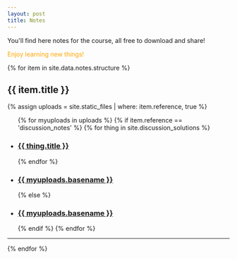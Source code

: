 ```yaml
---
layout: post
title: Notes
---
```


You'll find here notes for the course, all free to download and share!

<span style="color:orange">Enjoy learning new things!<span>

<!-- feel free to customize to your liking, i just left examples of what one can do, but it's open for you! -->

<!-- in the notes folder, you can put all the uploaded files you want, it will put the links! if you have a new folder or topic, make it in the notes folder and modify the _data/notes.yml accordingly as well as the collections in _config.yml -->

<div>
{% for item in site.data.notes.structure %}
  <h2>{{ item.title }}</h2>
  {% assign uploads = site.static_files | where: item.reference, true %}
  <ul>
  {% for myuploads in uploads %}
    {% if item.reference == 'discussion_notes' %}
      {% for thing in site.discussion_solutions %}
        <li><h3><a href="{{ thing.url | relative_url }}">{{ thing.title }}</a></h3></li>
      {% endfor %}
      <li><h3><a href= "{{ site.baseurl }}/{{ myuploads.path }}">{{ myuploads.basename }}</a></h3></li>
    {% else %}
      <li><h3><a href= "{{ site.baseurl }}/{{ myuploads.path }}">{{ myuploads.basename }}</a></h3></li>
    {% endif %}
  {% endfor %}
  </ul>
  <hr/>
{% endfor %}
</div>
